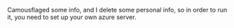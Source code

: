 Camousflaged some info, and I delete some personal info, so in order to run it, you need to set up your own azure server.